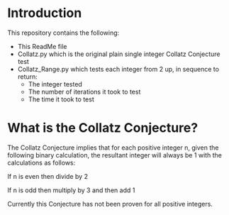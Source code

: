 # Introduction
This repository contains the following:
  * This ReadMe file
  * Collatz.py which is the original plain single integer Collatz Conjecture test
  * Collatz_Range.py which tests each integer from 2 up, in sequence to return:
    * The integer tested
    * The number of iterations it took to test
    * The time it took to test

# What is the Collatz Conjecture?
The Collatz Conjecture implies that for each positive integer n, given the following binary calculation, the resultant integer will always be 1 with the calculations as follows:

If n is even then divide by 2

If n is odd then multiply by 3 and then add 1

Currently this Conjecture has not been proven for all positive integers.